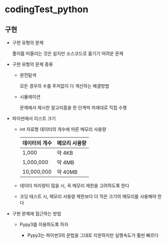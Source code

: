 # codingTest_python

## 구현

+ 구현 유형의 문제

  풀이를 떠올리는 것은 쉽지만 소스코드로 옮기기 어려운 문제
  
+ 구현 유형의 문제 종류

  * 완전탐색
    
    모든 경우의 수를 주저없이 다 계산하는 해결방법
    
  * 시뮬레이션
  
    문제에서 제시한 알고리즘을 한 단계씩 차례대로 직접 수행
    
+ 파이썬에서 리스트 크기

  * int 자료형 데이터의 개수에 따른 메모리 사용량
   
    |데이터의 개수|메모리 사용량|
    |------------|------------|
    |1,000       |약 4KB      |
    |1,000,000   |약 4MB      |
    |10,000,000  |약 40MB     |
    
  * 데이터 처리량이 많을 시, 꼭 메모리 제한을 고려하도록 한다
  
  * 코딩 테스트 시, 메모리 샤용량 제한보다 더 적은 크기의 메모리를 사용해야 한다
  
+ 구현 문제에 접근하는 방법

  * Pypy3를 이용하도록 하자
    
    - Pypy3는 파이썬3의 문법을 그대로 지원하지만 실행속도가 훨씬 빠르다
